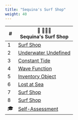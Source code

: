 ```yaml
---
title: "Sequina's Surf Shop"
weight: 40
---
```


| #   |  🌊 🏄🏾‍♂️ <br/> Sequina's Surf Shop |
| --- | --- |
| 1   | [Surf Shop](./chapters/SURF_INTRO.md) |
| 2  | [Underwater Undefined](./chapters/SURF_UNDEFINED.md) |
| 3 | [Constant Tide](./chapters/SURF_CONST.md) |
| 4 | [Wave Function](./chapters/SURF_NOT_A_FUNCTION.md) |
| 5 | [Inventory Object](./chapters/SURF_OBJECT.md) |
| 6 | [Lost at Sea](./chapters/SURF_ARRAY_PROPERTIES.md) |
| 7 | [Surf Shop](./chapters/SURF_INTRO.md) |
| 8 | [Surf Shop](./chapters/SURF_INTRO.md) |
| 🎓| [Self-Assessment](./chapters/DEBUGGER_ASSESSMENT.md) |